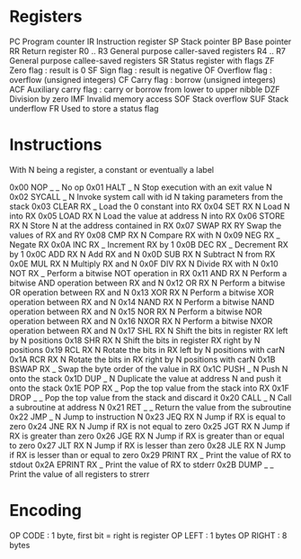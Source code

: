 # Registers

PC				Program counter
IR				Instruction register
SP				Stack pointer
BP				Base pointer
RR				Return register
R0 .. R3		General purpose caller-saved registers
R4 .. R7		General purpose callee-saved registers
SR				Status register with flags
	ZF				Zero flag : result is 0
	SF				Sign flag : result is negative
	OF				Overflow flag : overflow (unsigned integers)
	CF				Carry flag : borrow (unsigned integers)
	ACF				Auxiliary carry flag : carry or borrow from lower to upper nibble
    DZF				Division by zero
    IMF				Invalid memory access
    SOF				Stack overflow
    SUF				Stack underflow
FR				Used to store a status flag

# Instructions

With N being a register, a constant or eventually a label

0x00	NOP _ _				No op
0x01	HALT _ N			Stop execution with an exit value N
0x02	SYCALL _ N			Invoke system call with id N taking parameters from the stack
0x03	CLEAR RX _			Load the 0 constant into RX
0x04	SET RX N			Load N into RX
0x05	LOAD RX N			Load the value at address N into RX
0x06	STORE RX N			Store N at the address contained in RX
0x07	SWAP RX RY			Swap the values of RX and RY
0x08	CMP RX N			Compare RX with N
0x09	NEG RX _			Negate RX
0x0A	INC RX _			Increment RX by 1
0x0B	DEC RX _			Decrement RX by 1
0x0C	ADD RX N			Add RX and N
0x0D	SUB RX N			Subtract N from RX
0x0E	MUL RX N			Multiply RX and N
0x0F	DIV RX N			Divide RX with N
0x10	NOT RX _			Perform a bitwise NOT operation in RX
0x11	AND RX N			Perform a bitwise AND operation between RX and N
0x12	OR RX N				Perform a bitwise OR operation between RX and N
0x13	XOR RX N			Perform a bitwise XOR operation between RX and N
0x14	NAND RX N			Perform a bitwise NAND operation between RX and N
0x15	NOR RX N			Perform a bitwise NOR operation between RX and N
0x16	NXOR RX N			Perform a bitwise NXOR operation between RX and N
0x17	SHL RX N			Shift the bits in register RX left by N positions
0x18	SHR RX N			Shift the bits in register RX right by N positions
0x19	RCL RX N			Rotate the bits in RX left by N positions with carN
0x1A	RCR RX N			Rotate the bits in RX right by N positions with carN
0x1B	BSWAP RX _			Swap the byte order of the value in RX
0x1C	PUSH _ N			Push N onto the stack
0x1D	DUP _ N				Duplicate the value at address N and push it onto the stack
0x1E	POP RX _			Pop the top value from the stack into RX
0x1F	DROP _ _			Pop the top value from the stack and discard it
0x20	CALL _ N			Call a subroutine at address N
0x21	RET _ _				Return the value from the subroutine
0x22	JMP _ N				Jump to instruction N
0x23	JEQ RX N			Jump if RX is equal to zero
0x24	JNE RX N			Jump if RX is not equal to zero
0x25	JGT RX N			Jump if RX is greater than zero
0x26	JGE RX N			Jump if RX is greater than or equal to zero
0x27	JLT RX N			Jump if RX is lesser than zero
0x28	JLE RX N			Jump if RX is lesser than or equal to zero
0x29	PRINT RX _			Print the value of RX to stdout
0x2A	EPRINT RX _			Print the value of RX to stderr
0x2B	DUMP _ _			Print the value of all registers to strerr

# Encoding

OP CODE			: 1 byte, first bit = right is register
OP LEFT			: 1 bytes
OP RIGHT		: 8 bytes
